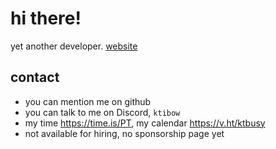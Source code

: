 # hi there!
yet another developer. [website](https://ktibow.github.io)
## contact
- you can mention me on github
- you can talk to me on Discord, `ktibow`
- my time https://time.is/PT, my calendar https://v.ht/ktbusy
- not available for hiring, no sponsorship page yet
